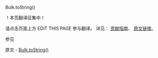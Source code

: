  Bulk.toString()

 ！本页翻译征集中！

请点击页面上方 EDIT THIS PAGE 参与翻译。
详见：
[贡献指南]( https://github.com/whaleal/MongoDB-Manual-zh/blob/master/CONTRIBUTING.md )、
[原文链接](  https://docs.mongodb.com/manual/reference/method/Bulk.toString/  )。

 参见

原文 - [Bulk.toString()]( https://docs.mongodb.com/manual/reference/method/Bulk.toString/ )

